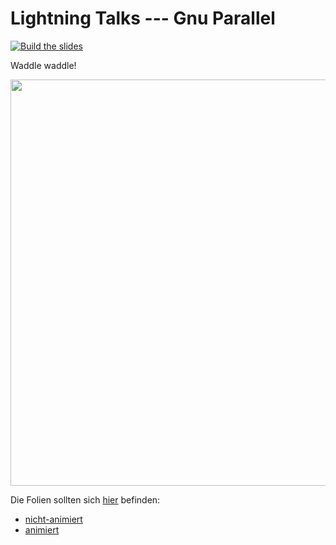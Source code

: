 # Lightning Talks --- Gnu Parallel

[![Build the slides](https://github.com/EagleoutIce/ccpdp-lightning-ss22-gnu-parallel/actions/workflows/compile.yaml/badge.svg)](https://github.com/EagleoutIce/ccpdp-lightning-ss22-gnu-parallel/actions/workflows/compile.yaml)

Waddle waddle!

[<img src="https://media.githubusercontent.com/media/EagleoutIce/ccpdp-lightning-ss22-gnu-parallel/blob/gh-pages/slides/preview-1.png?raw=true" width="650"/>](https://media.githubusercontent.com/media/EagleoutIce/ccpdp-lightning-ss22-gnu-parallel/gh-pages/slides/noanim_ccpdp-gnu-parallel.pdf)

Die Folien sollten sich [hier](https://github.com/EagleoutIce/ccpdp-lightning-ss22-gnu-parallel/tree/build/slides) befinden:

* [nicht-animiert](https://media.githubusercontent.com/media/EagleoutIce/ccpdp-lightning-ss22-gnu-parallel/gh-pages/slides/noanim_ccpdp-gnu-parallel.pdf)
* [animiert](https://media.githubusercontent.com/media/EagleoutIce/ccpdp-lightning-ss22-gnu-parallel/gh-pages/slides/ccpdp-gnu-parallel.pdf)
